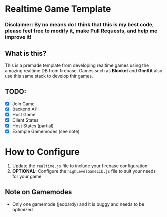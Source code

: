 # Realtime Game Template

### Disclaimer: By no means do I think that this is my best code, please feel free to modify it, make Pull Requests, and help me improve it!

## What is this?

 This is a premade template from developing realtime games using the amazing realtime DB from firebase. Games such as **Blooket** and **GimKit** also use this same stack to develop thir games.

## TODO:

 - [x] Join Game
 - [x] Backend API
 - [x] Host Game
 - [x] Client States
 - [x] Host States (partial)
 - [x] Example Gamemodes (see note)

# How to Configure

 1. Update the `realtime.js` file to include your firebase configuration
 2. **OPTIONAL:** Configure the `highLevelGameLib.js` file to suit your needs for your game

## Note on Gamemodes
 - Only one gamemode (jeopardy) and it is buggy and needs to be optimized

